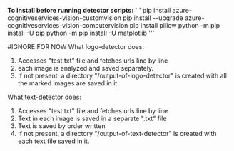**To install before running detector scripts:**
'''
pip install azure-cognitiveservices-vision-customvision
pip install --upgrade azure-cognitiveservices-vision-computervision
pip install pillow
python -m pip install -U pip
python -m pip install -U matplotlib
'''


#IGNORE FOR NOW
What logo-detector does:
1) Accesses "test.txt" file and fetches urls line by line
2) each image is analyzed and saved separately.
3) If not present, a directory "/output-of-logo-detector" is created with all the marked images are saved in it.

What text-detector does:
1) Accesses "test.txt" file and fetches urls line by line
2) Text in each image is saved in a separate ".txt" file
3) Text is saved by order written
4) If not present, a directory "/output-of-text-detector" is created with each text file saved in it.

